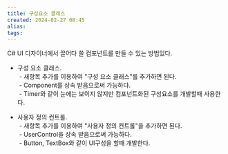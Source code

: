 ```yaml
---
title: 구성요소 클래스
created: 2024-02-27 08:45
alias:
tags:
---
```

C# UI 디자이너에서 끌어다 쓸 컴포넌트를 만들 수 있는 방법있다.  
  
* 구성 요소 클래스.  
 - 새항목 추가를 이용하여 "구성 요소 클래스"를 추가하면 된다.  
 - Component를 상속 받음으로써 가능하다.  
 - Timer와 같이 눈에는 보이지 않지만 컴포넌트화된 구성요소를 개발할때 사용한다.  
  
* 사용자 정의 컨트롤.  
 - 새항목 추가를 이용하여 "사용자 정의 컨트롤"을 추가하면 된다.  
 - UserControl을 상속 받음으로써 가능하다.  
 - Button, TextBox와 같이 UI구성을 할때 개발한다.


